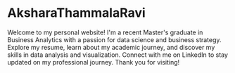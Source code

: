 # AksharaThammalaRavi
Welcome to my personal website! I'm a recent Master's graduate in Business Analytics with a passion for data science and business strategy. Explore my resume, learn about my academic journey, and discover my skills in data analysis and visualization. Connect with me on LinkedIn to stay updated on my professional journey. Thank you for visiting!
